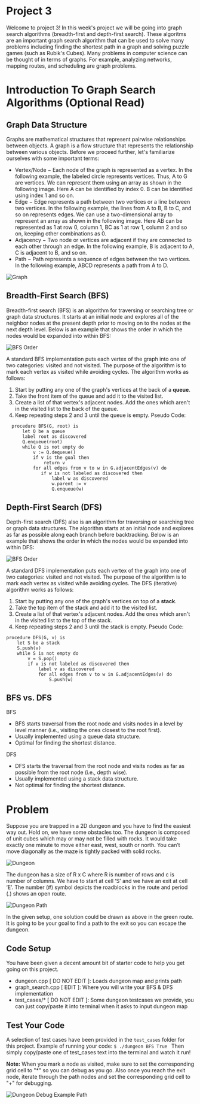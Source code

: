 # Project 3
Welcome to project 3! In this week's project we will be going into graph search algorithms (breadth-first and depth-first search). These algoritms are an important graph search algorithm that can be used to solve many problems including finding the shortest path in a graph and solving puzzle games (such as Rubik's Cubes). Many problems in computer science can be thought of in terms of graphs. For example, analyzing networks, mapping routes, and scheduling are graph problems.

# Introduction To Graph Search Algorithms (Optional Read)
## Graph Data Structure
Graphs are mathematical structures that represent pairwise relationships between objects. A graph is a flow structure that represents the relationship between various objects. Before we proceed further, let's familiarize ourselves with some important terms:
- Vertex/Node − Each node of the graph is represented as a vertex. In the following example, the labeled circle represents vertices. Thus, A to G are vertices. We can represent them using an array as shown in the following image. Here A can be identified by index 0. B can be identified using index 1 and so on.
- Edge − Edge represents a path between two vertices or a line between two vertices. In the following example, the lines from A to B, B to C, and so on represents edges. We can use a two-dimensional array to represent an array as shown in the following image. Here AB can be represented as 1 at row 0, column 1, BC as 1 at row 1, column 2 and so on, keeping other combinations as 0.
- Adjacency − Two node or vertices are adjacent if they are connected to each other through an edge. In the following example, B is adjacent to A, C is adjacent to B, and so on.
- Path − Path represents a sequence of edges between the two vertices. In the following example, ABCD represents a path from A to D.

![Graph](images/graph.jpg)

## Breadth-First Search (BFS)
Breadth-first search (BFS) is an algorithm for traversing or searching tree or graph data structures. It starts at an initial node and explores all of the neighbor nodes at the present depth prior to moving on to the nodes at the next depth level. Below is an example that shows the order in which the nodes would be expanded into within BFS:

![BFS Order](images/bfs_order.png)

A standard BFS implementation puts each vertex of the graph into one of two categories: visited and not visited. The purpose of the algorithm is to mark each vertex as visited while avoiding cycles. The algorithm works as follows:
1. Start by putting any one of the graph's vertices at the back of a **queue**.
2. Take the front item of the queue and add it to the visited list.
3. Create a list of that vertex's adjacent nodes. Add the ones which aren't in the visited list to the back of the queue.
4. Keep repeating steps 2 and 3 until the queue is empty.
Pseudo Code:
```
  procedure BFS(G, root) is
      let Q be a queue
      label root as discovered
      Q.enqueue(root)
      while Q is not empty do
          v := Q.dequeue()
          if v is the goal then
              return v
          for all edges from v to w in G.adjacentEdges(v) do
             if w is not labeled as discovered then
                 label w as discovered
                 w.parent := v
                 Q.enqueue(w)
```

## Depth-First Search (DFS)
Depth-first search (DFS) also is an algorithm for traversing or searching tree or graph data structures. The algorithm starts at an initial node and explores as far as possible along each branch before backtracking. Below is an example that shows the order in which the nodes would be expanded into within DFS:

![BFS Order](images/dfs_order.png)

A standard DFS implementation puts each vertex of the graph into one of two categories: visited and not visited. The purpose of the algorithm is to mark each vertex as visited while avoiding cycles. The DFS (iterative) algorithm works as follows:
1. Start by putting any one of the graph's vertices on top of a **stack**.
2. Take the top item of the stack and add it to the visited list.
3. Create a list of that vertex's adjacent nodes. Add the ones which aren't in the visited list to the top of the stack.
4. Keep repeating steps 2 and 3 until the stack is empty.
Pseudo Code:
```
procedure DFS(G, v) is
    let S be a stack
    S.push(v)
    while S is not empty do
        v = S.pop()
        if v is not labeled as discovered then
            label v as discovered
            for all edges from v to w in G.adjacentEdges(v) do
                S.push(w)
```

## BFS vs. DFS
BFS
  - BFS starts traversal from the root node and visits nodes in a level by level manner (i.e., visiting the ones closest to the root first).
  - Usually implemented using a queue data structure.
  - Optimal for finding the shortest distance.

DFS
  - DFS starts the traversal from the root node and visits nodes as far as possible from the root node (i.e., depth wise).
  - Usually implemented using a stack data structure.
  - Not optimal for finding the shortest distance.

# Problem
Suppose you are trapped in a 2D dungeon and you have to find the easiest way out. Hold on, we have some obstacles too. The dungeon is composed of unit cubes which may or may not be filled with rocks. It would take exactly one minute to move either east, west, south or north. You can’t move diagonally as the maze is tightly packed with solid rocks.

![Dungeon](images/dungeon.png)

The dungeon has a size of R x C where R is number of rows and c is number of columns. We have to start at cell ‘S’ and we have an exit at cell ‘E’. The number (#) symbol depicts the roadblocks in the route and period (.) shows an open route.

![Dungeon Path](images/dungeon_path.png)

In the given setup, one solution could be drawn as above in the green route. It is going to be your goal to find a path to the exit so you can escape the dungeon.

## Code Setup
You have been given a decent amount bit of starter code to help you get going on this project.
- dungeon.cpp [ DO NOT EDIT ]: Loads dungeon map and prints path
- graph_search.cpp [ EDIT ]: Where you will write your BFS & DFS implementation
- test_cases/* [ DO NOT EDIT ]: Some dungeon testcases we provide, you can just copy/paste it into terminal when it asks to input dungeon map

## Test Your Code
A selection of test cases have been provided in the `test_cases` folder for this project.
Example of running your code:
```$ ./dungeon BFS True ```
Then simply copy/paste one of test_cases text into the terminal and watch it run!

**Note:** When you mark a node as visited, make sure to set the corresponding grid cell to "*" so you can debug as you go. Also once you reach the exit node, iterate through the path nodes and set the corresponding grid cell to "+" for debugging.

![Dungeon Debug Example Path](images/dungeon_bfs.png)
